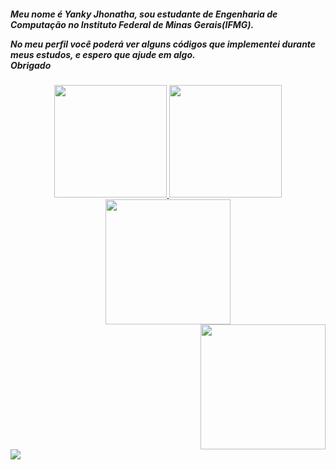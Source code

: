 <h5>Meu nome é Yanky Jhonatha, sou estudante de Engenharia de Computação no Instituto Federal de Minas Gerais(IFMG).
  
No meu perfil você poderá ver alguns códigos que implementei durante meus estudos, e espero que ajude em algo.                   
Obrigado <h5>
 

<div align="center">
  <a href="https://github.com/Jhonatha1">
  <img height="180em" src="https://github-readme-stats.vercel.app/api?username=Jhonatha1&show_icons=true&theme=highcontrast&localebr&include_all_commits=true&count_private=true"/>
  <img height="180em" src="https://github-readme-stats.vercel.app/api/top-langs/?username=Jhonatha1&layout=compact&langs_count=7&theme=highcontrast&locale"/>
  <img allign="right alt="Yanky gif" height="200" src="https://cdn.discordapp.com/attachments/840049777143971851/950527659966890004/338224_6OG0rNoS.png">
</div>
<div align="right">
                  <img height="200" src="https://cdn.discordapp.com/attachments/840049777143971851/950527659966890004/338224_6OG0rNoS.png">
  </div>
  <div>
    <a href="https://www.instagram.com/yanky_fonteboa/" target="_blank"><img src="https://img.shields.io/badge/-Instagram-%23E4405F?style=for-the-badge&logo=instagram&logoColor=white" target="_blank"></a>
    </div>
